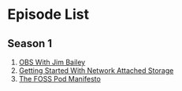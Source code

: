 # Episode List

## Season 1

1. [OBS With Jim Bailey](episodes/S1E1-OBS.md)
2. [Getting Started With Network Attached Storage](episodes/S1E2-NAS.md)
3. [The FOSS Pod Manifesto](episodes/S1E3-Manifesto.md)
